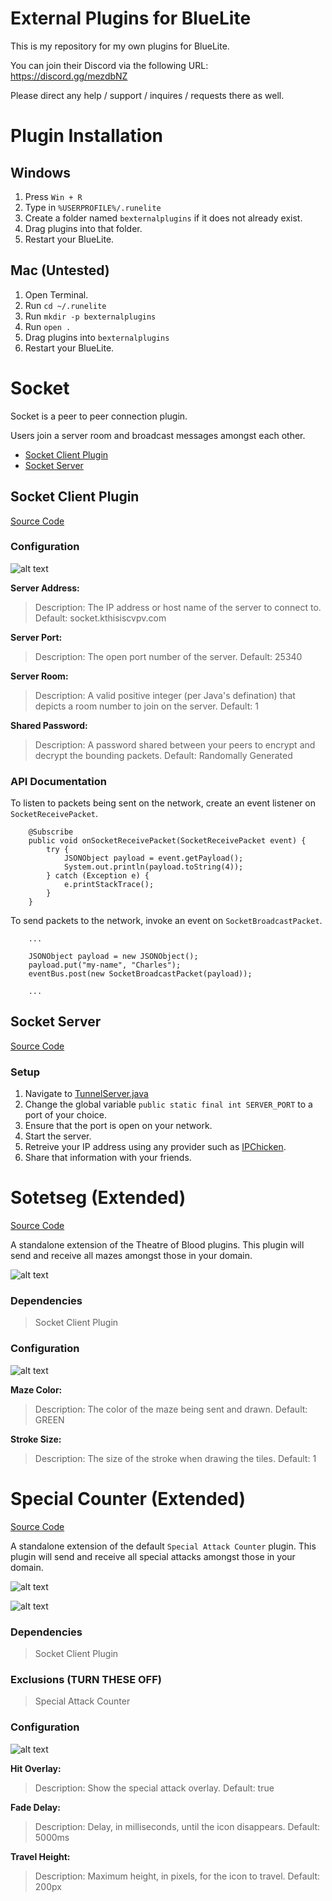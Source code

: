 # External Plugins for BlueLite

This is my repository for my own plugins for BlueLite.

You can join their Discord via the following URL: https://discord.gg/mezdbNZ

Please direct any help / support / inquires / requests there as well.

# Plugin Installation

## Windows

1. Press ``Win + R``
2. Type in ``%USERPROFILE%/.runelite``
3. Create a folder named ``bexternalplugins`` if it does not already exist.
4. Drag plugins into that folder.
5. Restart your BlueLite.

## Mac (Untested)

1. Open Terminal.
2. Run ``cd ~/.runelite``
3. Run ``mkdir -p bexternalplugins``
4. Run ``open .``
5. Drag plugins into ``bexternalplugins``
6. Restart your BlueLite.

# Socket

Socket is a peer to peer connection plugin.

Users join a server room and broadcast messages amongst each other.

- [Socket Client Plugin](#socket-client-plugin)
- [Socket Server](#socket-server)

## Socket Client Plugin

[Source Code](./socket)

### Configuration

![alt text](https://www.kthisiscvpv.com/RZ8xV15873467140DE6o.png "Plugin Settings")

**Server Address:**

> Description: The IP address or host name of the server to connect to.
> Default: socket.kthisiscvpv.com

**Server Port:**

> Description: The open port number of the server.
> Default: 25340

**Server Room:**

> Description: A valid positive integer (per Java's defination) that depicts a room number to join on the server.
> Default: 1

**Shared Password:**

> Description: A password shared between your peers to encrypt and decrypt the bounding packets.
> Default: Randomally Generated

### API Documentation

To listen to packets being sent on the network, create an event listener on ``SocketReceivePacket``.

```
    @Subscribe
    public void onSocketReceivePacket(SocketReceivePacket event) {
        try {
            JSONObject payload = event.getPayload();
            System.out.println(payload.toString(4));
        } catch (Exception e) {
            e.printStackTrace();
        }
    }
```

To send packets to the network, invoke an event on ``SocketBroadcastPacket``.

```
	...

	JSONObject payload = new JSONObject();
	payload.put("my-name", "Charles");
	eventBus.post(new SocketBroadcastPacket(payload));
	
	...
```

## Socket Server

[Source Code](./SocketTunnel)

### Setup

1. Navigate to [TunnelServer.java](./SocketTunnel/src/com/kthisiscvpv/sockettunnel/TunnelServer.java)
2. Change the global variable ``public static final int SERVER_PORT`` to a port of your choice.
3. Ensure that the port is open on your network.
4. Start the server.
5. Retreive your IP address using any provider such as [IPChicken](https://www.ipchicken.com/).
6. Share that information with your friends.

# Sotetseg (Extended)

[Source Code](./sotetseg)

A standalone extension of the Theatre of Blood plugins. This plugin will send and receive all mazes amongst those in your domain.

![alt text](https://www.kthisiscvpv.com/vtNeo1587347912tMYaN.png "Plugin Visual")

### Dependencies

> Socket Client Plugin

### Configuration

![alt text](https://www.kthisiscvpv.com/DRySJ1587347714fWCmS.png "Plugin Settings")

**Maze Color:**

> Description: The color of the maze being sent and drawn.
> Default: GREEN

**Stroke Size:**

> Description: The size of the stroke when drawing the tiles.
> Default: 1

# Special Counter (Extended)

[Source Code](./specialcounterextended)

A standalone extension of the default ``Special Attack Counter`` plugin. This plugin will send and receive all special attacks amongst those in your domain.

![alt text](https://www.kthisiscvpv.com/azgkm1587524036HW5Vh.gif "Plugin Visual")

![alt text](https://www.kthisiscvpv.com/jIOBV1587559442NdOUj.gif "Plugin Visual")

### Dependencies

> Socket Client Plugin

### Exclusions (TURN THESE OFF)

> Special Attack Counter

### Configuration

![alt text](https://www.kthisiscvpv.com/Rexft1587523779KWOPt.png "Plugin Settings")

**Hit Overlay:**

> Description: Show the special attack overlay.
> Default: true

**Fade Delay:**

> Description: Delay, in milliseconds, until the icon disappears.
> Default: 5000ms

**Travel Height:**

> Description: Maximum height, in pixels, for the icon to travel.
> Default: 200px